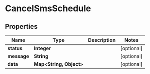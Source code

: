 

# CancelSmsSchedule

## Properties

Name | Type | Description | Notes
------------ | ------------- | ------------- | -------------
**status** | **Integer** |  |  [optional]
**message** | **String** |  |  [optional]
**data** | **Map&lt;String, Object&gt;** |  |  [optional]



